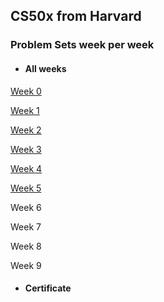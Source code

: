 ## CS50x from Harvard
### Problem Sets week per week

- #### All weeks

<a href="/week-0">Week 0</a>

<a href="/week-1">Week 1</a>

<a href="/week-2">Week 2</a>

<a href="/week-3">Week 3</a>

<a href="/week-4">Week 4</a>

<a href="/week-5">Week 5</a>

Week 6

Week 7

Week 8

Week 9

- #### Certificate
